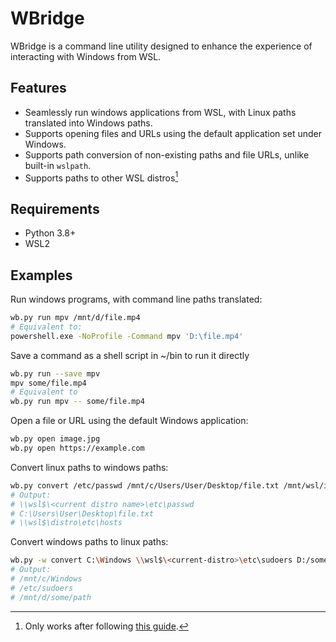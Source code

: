 # WBridge

WBridge is a command line utility designed to enhance the experience of interacting
with Windows from WSL.

## Features
- Seamlessly run windows applications from WSL, with Linux paths translated into
  Windows paths.
- Supports opening files and URLs using the default application set under Windows.
- Supports path conversion of non-existing paths and file URLs, unlike built-in `wslpath`.
- Supports paths to other WSL distros[^1]

[^1]: Only works after following [this guide](https://askubuntu.com/a/1395784).

## Requirements
- Python 3.8+
- WSL2

## Examples

Run windows programs, with command line paths translated:

``` sh
wb.py run mpv /mnt/d/file.mp4
# Equivalent to:
powershell.exe -NoProfile -Command mpv 'D:\file.mp4'
```

Save a command as a shell script in ~/bin to run it directly

``` sh
wb.py run --save mpv
mpv some/file.mp4
# Equivalent to
wb.py run mpv -- some/file.mp4
```

Open a file or URL using the default Windows application:

``` sh
wb.py open image.jpg
wb.py open https://example.com
```

Convert linux paths to windows paths:

``` sh
wb.py convert /etc/passwd /mnt/c/Users/User/Desktop/file.txt /mnt/wsl/instances/distro/etc/hosts
# Output:
# \\wsl$\<current distro name>\etc\passwd
# C:\Users\User\Desktop\file.txt
# \\wsl$\distro\etc\hosts
```

Convert windows paths to linux paths:

``` sh
wb.py -w convert C:\Windows \\wsl$\<current-distro>\etc\sudoers D:/some/path
# Output:
# /mnt/c/Windows
# /etc/sudoers
# /mnt/d/some/path
```
